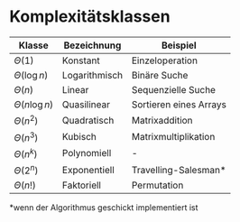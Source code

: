 # Komplexitätsklassen

Klasse | Bezeichnung | Beispiel
-- | -- | --
$\Theta(1)$ |Konstant|Einzeloperation
$\Theta(\log n)$ |Logarithmisch|Binäre Suche
$\Theta(n)$ |Linear|Sequenzielle Suche
$\Theta(n \log n)$ |Quasilinear|Sortieren eines Arrays
$\Theta(n^2)$ |Quadratisch|Matrixaddition
$\Theta(n^3)$ |Kubisch|Matrixmultiplikation
$\Theta(n^k)$ |Polynomiell|-
$\Theta(2^n)$ |Exponentiell |Travelling-Salesman*
$\Theta(n!)$ |Faktoriell|Permutation

*wenn der Algorithmus geschickt implementiert ist



